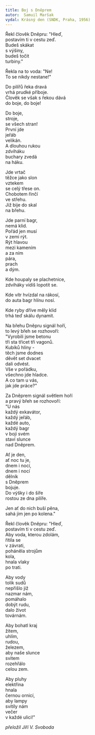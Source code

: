 ```yaml
---
title: Boj s Dněprem
autor:  Samuil Maršak
vydal: Krásný den (SNDK, Praha, 1956)
---
```


Řekl člověk Dněpru: "Hleď,  
postavím ti v cestu zeď.  
Budeš skákat    
s výšiny,  
budeš točit  
turbiny."

Řekla na to voda: "Ne!   
To se nikdy nestane!"

Do pilířů řeka dravá   
vrhá prudké příboje.  
Člověk se však s řekou dává   
do boje, do boje!

Do boje,   
stroje,  
se všech stran!   
První jde   
jeřáb    
velikán.  
A dlouhou rukou   
zdviháku   
buchary zvedá   
na háku.

Jde vrtač   
těžce jako slon   
vztekem    
se celý třese on.   
Chobotem řinčí   
ve střehu.  
Již bije do skal   
na břehu.

Jde parní bagr,  
nemá klid.         
Pořád jen musí    
v zemi rýt.   
Rýt hlavou   
mezi kamením   
a za ním   
pára,  
prach   
a dým.

Kde houpaly se plachetnice,   
zdviháky vidíš lopotit se.

Kde vítr hvízdal na rákosí,  
do auta bagr hlínu nosí.

Kde ryby dříve měly klid    
trhá teď skálu dynamit.

Na břehu Dněpru signál hoří,   
to levý břeh se rozhovoří:    
"Vyrobili jsme betonu    
tři sta třicet tři vagonů.   
Kubíků hlíny -   
těch jsme dodnes    
děvět set dvacet    
dali odvést.      
Vše v pořádku,    
všechno jde hladce.   
A co tam u vás,   
jak jde práce?"

Za Dněprem signál světlem hoří   
a pravý břeh se rozhovoří:   
"U nás    
každý exkavátor,    
každý jeřáb,  
každé auto,  
každý bagr   
v boji svém    
staví slunce   
nad Dněprem.

Ať je den,    
ať noc tu je,  
dnem i nocí,  
dnem i nocí    
dělník    
s Dněprem    
bojuje.     
Do výšky i do šíře    
rostou ze dna pilíře.

Jen ať do nich buší pěna,   
sahá jim jen po kolena."

Řekl člověk Dněpru: "Hleď,  
postavím ti v cestu zeď.      
Aby voda, kterou zdolám,    
řítila se      
v závrati,   
poháněla strojům     
kola,  
hnala vlaky   
po trati.

Aby vody   
tolik sudů    
nepřišlo již  
nazmar nám,   
pomáhalo   
dobýt rudu,   
dalo život   
továrnám.

Aby bohatl kraj    
žitem,  
uhlím,  
rudou,  
železem,   
aby naše slunce   
svitem              
rozehřálo   
celou zem.  

Aby pluhy   
elektřina   
hnala    
černou ornicí,     
aby lampy   
svítily nám   
večer    
v každé ulici!"

*přeložil Jiří V. Svoboda*
